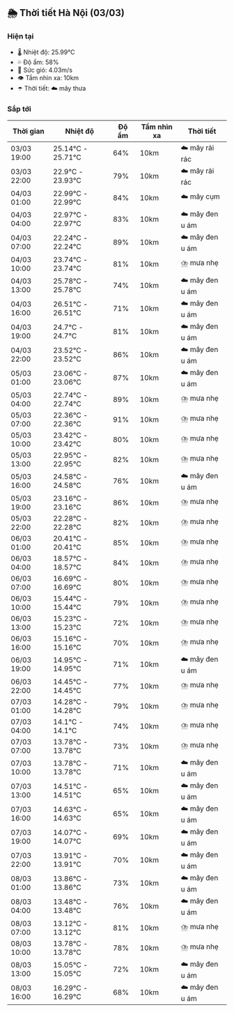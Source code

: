 ## 🌦️ Thời tiết Hà Nội (03/03)

### Hiện tại

- 🌡️ Nhiệt độ: 25.99℃
- 💦 Độ ẩm: 58%
- 💨 Sức gió: 4.03m/s
- 👁️ Tầm nhìn xa: 10km
- ☂️ Thời tiết: ☁️ mây thưa

### Sắp tới

| Thời gian | Nhiệt độ | Độ ẩm | Tầm nhìn xa | Thời tiết |
| --- | --- | --- | --- | --- |
| 03/03 19:00 | 25.14℃ - 25.71℃ | 64% | 10km | ☁️ mây rải rác |
| 03/03 22:00 | 22.9℃ - 23.93℃ | 79% | 10km | ☁️ mây rải rác |
| 04/03 01:00 | 22.99℃ - 22.99℃ | 84% | 10km | ☁️ mây cụm |
| 04/03 04:00 | 22.97℃ - 22.97℃ | 83% | 10km | ☁️ mây đen u ám |
| 04/03 07:00 | 22.24℃ - 22.24℃ | 89% | 10km | ☁️ mây đen u ám |
| 04/03 10:00 | 23.74℃ - 23.74℃ | 81% | 10km | ⛈️ mưa nhẹ |
| 04/03 13:00 | 25.78℃ - 25.78℃ | 74% | 10km | ☁️ mây đen u ám |
| 04/03 16:00 | 26.51℃ - 26.51℃ | 71% | 10km | ☁️ mây đen u ám |
| 04/03 19:00 | 24.7℃ - 24.7℃ | 81% | 10km | ☁️ mây đen u ám |
| 04/03 22:00 | 23.52℃ - 23.52℃ | 86% | 10km | ☁️ mây đen u ám |
| 05/03 01:00 | 23.06℃ - 23.06℃ | 87% | 10km | ☁️ mây đen u ám |
| 05/03 04:00 | 22.74℃ - 22.74℃ | 89% | 10km | ⛈️ mưa nhẹ |
| 05/03 07:00 | 22.36℃ - 22.36℃ | 91% | 10km | ⛈️ mưa nhẹ |
| 05/03 10:00 | 23.42℃ - 23.42℃ | 80% | 10km | ⛈️ mưa nhẹ |
| 05/03 13:00 | 22.95℃ - 22.95℃ | 82% | 10km | ⛈️ mưa nhẹ |
| 05/03 16:00 | 24.58℃ - 24.58℃ | 76% | 10km | ☁️ mây đen u ám |
| 05/03 19:00 | 23.16℃ - 23.16℃ | 86% | 10km | ⛈️ mưa nhẹ |
| 05/03 22:00 | 22.28℃ - 22.28℃ | 82% | 10km | ⛈️ mưa nhẹ |
| 06/03 01:00 | 20.41℃ - 20.41℃ | 85% | 10km | ⛈️ mưa nhẹ |
| 06/03 04:00 | 18.57℃ - 18.57℃ | 84% | 10km | ⛈️ mưa nhẹ |
| 06/03 07:00 | 16.69℃ - 16.69℃ | 80% | 10km | ⛈️ mưa nhẹ |
| 06/03 10:00 | 15.44℃ - 15.44℃ | 79% | 10km | ⛈️ mưa nhẹ |
| 06/03 13:00 | 15.23℃ - 15.23℃ | 72% | 10km | ⛈️ mưa nhẹ |
| 06/03 16:00 | 15.16℃ - 15.16℃ | 70% | 10km | ⛈️ mưa nhẹ |
| 06/03 19:00 | 14.95℃ - 14.95℃ | 71% | 10km | ☁️ mây đen u ám |
| 06/03 22:00 | 14.45℃ - 14.45℃ | 77% | 10km | ⛈️ mưa nhẹ |
| 07/03 01:00 | 14.28℃ - 14.28℃ | 79% | 10km | ⛈️ mưa nhẹ |
| 07/03 04:00 | 14.1℃ - 14.1℃ | 74% | 10km | ⛈️ mưa nhẹ |
| 07/03 07:00 | 13.78℃ - 13.78℃ | 73% | 10km | ⛈️ mưa nhẹ |
| 07/03 10:00 | 13.78℃ - 13.78℃ | 71% | 10km | ☁️ mây đen u ám |
| 07/03 13:00 | 14.51℃ - 14.51℃ | 65% | 10km | ☁️ mây đen u ám |
| 07/03 16:00 | 14.63℃ - 14.63℃ | 65% | 10km | ☁️ mây đen u ám |
| 07/03 19:00 | 14.07℃ - 14.07℃ | 69% | 10km | ☁️ mây đen u ám |
| 07/03 22:00 | 13.91℃ - 13.91℃ | 70% | 10km | ☁️ mây đen u ám |
| 08/03 01:00 | 13.86℃ - 13.86℃ | 73% | 10km | ☁️ mây đen u ám |
| 08/03 04:00 | 13.48℃ - 13.48℃ | 76% | 10km | ☁️ mây đen u ám |
| 08/03 07:00 | 13.12℃ - 13.12℃ | 81% | 10km | ⛈️ mưa nhẹ |
| 08/03 10:00 | 13.78℃ - 13.78℃ | 78% | 10km | ⛈️ mưa nhẹ |
| 08/03 13:00 | 15.05℃ - 15.05℃ | 72% | 10km | ☁️ mây đen u ám |
| 08/03 16:00 | 16.29℃ - 16.29℃ | 68% | 10km | ☁️ mây đen u ám |
